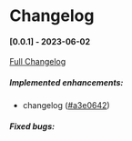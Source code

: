 # Changelog
#### [0.0.1] - 2023-06-02

[Full Changelog](https://github.com/ROGR3/Tachuela/commits/main)

##### Implemented enhancements:
-  changelog ([#a3e0642](https://github.com/ROGR3/Tachuela/commit/a3e06420b092758a780d7046fe7528d95a5406ef)) 

##### Fixed bugs:
